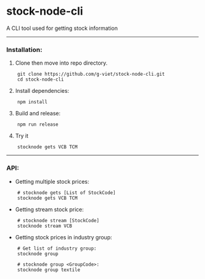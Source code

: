 # stock-node-cli
A CLI tool used for getting stock information

---
### Installation:
1. Clone then move into repo directory.
```
    git clone https://github.com/g-viet/stock-node-cli.git
    cd stock-node-cli
```
2. Install dependencies:
```
    npm install
```
3. Build and release:
```
    npm run release
```
4. Try it
```
    stocknode gets VCB TCM
```

---
### API:

- Getting multiple stock prices:
```
    # stocknode gets [List of StockCode]
    stocknode gets VCB TCM
```

- Getting stream stock price:
```
    # stocknode stream [StockCode]
    stocknode stream VCB
```

- Getting stock prices in industry group:
```
    # Get list of industry group:
    stocknode group

    # stocknode group <GroupCode>:
    stocknode group textile
```

